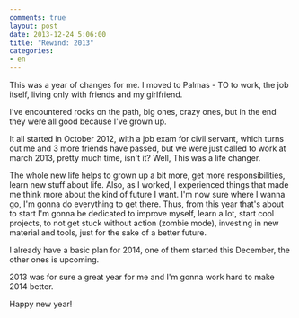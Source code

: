 ```yaml
---
comments: true
layout: post
date: 2013-12-24 5:06:00
title: "Rewind: 2013"
categories:
- en
---
```


This was a year of changes for me. I moved to Palmas - TO to work, the job itself, living only with friends and my girlfriend.

I've encountered rocks on the path, big ones, crazy ones, but in the end they were all good because I've grown up.

It all started in October 2012, with a job exam for civil servant, which turns out me and 3 more friends have passed, but we were just called to work at march 2013, pretty much time, isn't it? Well, This was a life changer.

The whole new life helps to grown up a bit more, get more responsibilities, learn new stuff about life. Also, as I worked, I experienced things that made me think more about the kind of future I want. I'm now sure where I wanna go, I'm gonna do everything to get there. Thus, from this year that's about to start I'm gonna be dedicated to improve myself, learn a lot, start cool projects, to not get stuck without action (zombie mode), investing in new material and tools, just for the sake of a better future.

I already have a basic plan for 2014, one of them started this December, the other ones is upcoming.

2013 was for sure a great year for me and I'm gonna work hard to make 2014 better.

Happy new year!